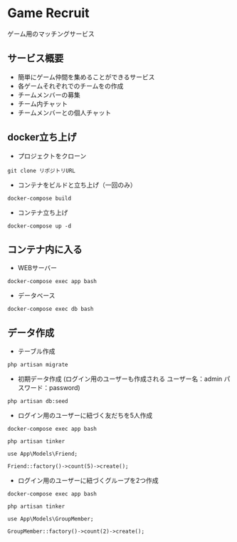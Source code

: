 # Game Recruit
ゲーム用のマッチングサービス

## サービス概要
* 簡単にゲーム仲間を集めることができるサービス
* 各ゲームそれぞれでのチームをの作成
* チームメンバーの募集
* チーム内チャット
* チームメンバーとの個人チャット

## docker立ち上げ
* プロジェクトをクローン

`git clone リポジトリURL`

* コンテナをビルドと立ち上げ（一回のみ）

`docker-compose build`

* コンテナ立ち上げ

`docker-compose up -d`

## コンテナ内に入る

* WEBサーバー

`docker-compose exec app bash`

* データベース

`docker-compose exec db bash`

## データ作成

* テーブル作成

`php artisan migrate`


* 初期データ作成 (ログイン用のユーザーも作成される ユーザー名：admin パスワード：password)

`php artisan db:seed`

* ログイン用のユーザーに紐づく友だちを5人作成

`docker-compose exec app bash`

`php artisan tinker`

`use App\Models\Friend;`

`Friend::factory()->count(5)->create();`

* ログイン用のユーザーに紐づくグループを2つ作成

`docker-compose exec app bash`

`php artisan tinker`

`use App\Models\GroupMember;`

`GroupMember::factory()->count(2)->create();`
